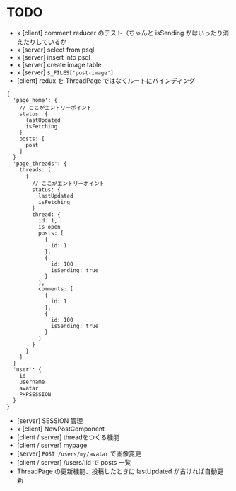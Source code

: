 # TODO
- x [client] comment reducer のテスト（ちゃんと isSending がはいったり消えたりしているか
- x [server] select from psql
- x [server] insert into psql
- x [server] create image table
- x [server] `$_FILES['post-image']`
- [client] redux を ThreadPage ではなくルートにバインディング
```
{
  'page_home': {
    // ここがエントリーポイント
    status: {
      lastUpdated
      isFetching
    }
    posts: [
      post
    ]
  }
  'page_threads': {
    threads: [
      {
        // ここがエントリーポイント
        status: {
          lastUpdated
          isFetching
        }
        thread: {
          id: 1,
          is_open
          posts: [
            {
              id: 1
            },
            {
              id: 100
              isSending: true
            }
          ],
          comments: [
            {
              id: 1
            },
            {
              id: 100
              isSending: true
            }
          ]
        }
      }
    ]
  }
  'user': {
    id
    username
    avatar
    PHPSESSION
  }
}
```
- [server] SESSION 管理
- x [client] NewPostComponent
- [client / server] threadをつくる機能
- [client / server] mypage
- [server] `POST /users/my/avatar` で画像変更
- [client / server] /users/:id で posts 一覧
- ThreadPage の更新機能、投稿したときに lastUpdated が古ければ自動更新
